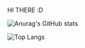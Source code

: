 HI THERE :D

![Anurag's GitHub stats](https://github-readme-stats.vercel.app/api?username=fatupopzz&show_icons=true&theme=transparent)


![Top Langs](https://github-readme-stats.vercel.app/api/top-langs/?username=fatupopzz&layout=compact)
